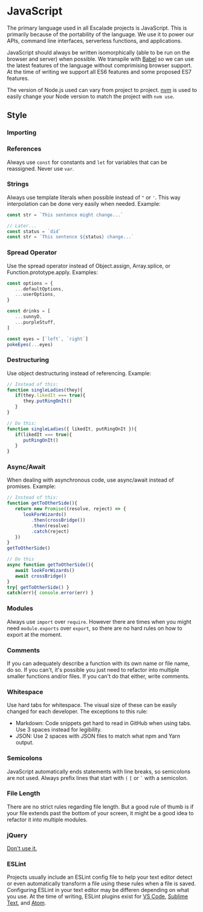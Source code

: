 # JavaScript

The primary language used in all Escalade projects is JavaScript. This is primarily because of the portability of the language. We use it to power our APIs, command line interfaces, serverless functions, and applications.

JavaScript should always be written isomorphically (able to be run on the browser and server) when possible. We transpile with [Babel](https://babeljs.io/) so we can use the latest features of the language without comprimising browser support. At the time of writing we support all ES6 features and some proposed ES7 features.

The version of Node.js used can vary from project to project. [nvm](https://github.com/creationix/nvm) is used to easily change your Node version to match the project with `nvm use`.

## Style

### Importing

### References

Always use `const` for constants and `let` for variables that can be reassigned. Never use `var`.

### Strings

Always use template literals when possible instead of `"` or `'`. This way interpolation can be done very easily when needed. Example:

```javascript
const str = `This sentence might change...`

// Later...
const status = `did`
const str = `This sentence ${status} change...`
```

### Spread Operator

Use the spread operator instead of Object.assign, Array.splice, or Function.prototype.apply. Examples:

```javascript
const options = {
   ...defaultOptions,
   ...userOptions,
}

const drinks = [
   ...sunnyD,
   ...purpleStuff,
]

const eyes = [`left`, `right`]
pokeEyes(...eyes)
```

### Destructuring

Use object destructuring instead of referencing. Example:

```javascript
// Instead of this:
function singleLadies(they){
   if(they.likedIt === true){
      they.putRingOnIt()
   }
}

// Do this:
function singleLadies({ likedIt, putRingOnIt }){
   if(likedIt === true){
      putRingOnIt()
   }
}
```

### Async/Await

When dealing with asynchronous code, use async/await instead of promises. Example:

```javascript
// Instead of this:
function getToOtherSide(){
   return new Promise((resolve, reject) => {
      lookForWizards()
         .then(crossBridge())
         .then(resolve)
         .catch(reject)
   })
}
getToOtherSide()

// Do this
async function getToOtherSide(){
   await lookForWizards()
   await crossBridge()
}
try{ getToOtherSide() }
catch(err){ console.error(err) }
```

### Modules

Always use `import` over `require`. However there are times when you might need `module.exports` over `export`, so there are no hard rules on how to export at the moment.

### Comments

If you can adequately describe a function with its own name or file name, do so. If you can't, it's possible you just need to refactor into multiple smaller functions and/or files. If you can't do that either, write comments.

### Whitespace

Use hard tabs for whitespace. The visual size of these can be easily changed for each developer. The exceptions to this rule:

- Markdown: Code snippets get hard to read in GitHub when using tabs. Use 3 spaces instead for legibility.
- JSON: Use 2 spaces with JSON files to match what npm and Yarn output.

### Semicolons

JavaScript automatically ends statements with line breaks, so semicolons are not used. Always prefix lines that start with `(` `[` or `` ` `` with a semicolon.

### File Length

There are no strict rules regarding file length. But a good rule of thumb is if your file extends past the bottom of your screen, it might be a good idea to refactor it into multiple modules.

### jQuery

[Don't use it.](https://github.com/nefe/You-Dont-Need-jQuery)

### ESLint

Projects usually include an ESLint config file to help your text editor detect or even automatically transform a file using these rules when a file is saved. Configuring ESLint in your text editor may be differen depending on what you use. At the time of writing, ESLint plugins exist for [VS Code](https://marketplace.visualstudio.com/items?itemName=dbaeumer.vscode-eslint), [Sublime Text](https://github.com/SublimeLinter/SublimeLinter-eslint), and [Atom](https://atom.io/packages/linter-eslint).